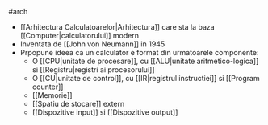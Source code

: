 #arch 
- [[Arhitectura Calculatoarelor|Arhitectura]] care sta la baza [[Computer|calculatorului]] modern
- Inventata de [[John von Neumann]] in 1945
- Prpopune ideea ca un calculator e format din urmatoarele componente:
	- O [[CPU|unitate de procesare]], cu [[ALU|unitate aritmetico-logica]] si [[Registru|registri ai procesorului]]
	- O [[CU|unitate de control]], cu [[IR|registrul instructiei]] si [[Program counter]]
	- [[Memorie]]
	- [[Spatiu de stocare]] extern
	- [[Dispozitive input]] si [[Dispozitive output]]
	  